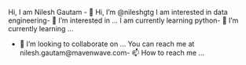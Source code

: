 Hi, I am Nilesh Gautam - 👋 Hi, I’m @nileshgtg
I am interested in data engineering- 👀 I’m interested in ...
I am currently learning python- 🌱 I’m currently learning ...
- 💞️ I’m looking to collaborate on ...
You can reach me at nilesh.gautam@mavenwave.com- 📫 How to reach me ...

<!---
nileshgtg/nileshgtg is a ✨ special ✨ repository because its `README.md` (this file) appears on your GitHub profile.
You can click the Preview link to take a look at your changes.
--->
